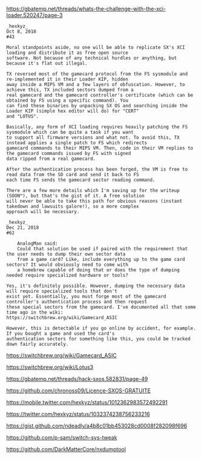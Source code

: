 https://gbatemp.net/threads/whats-the-challenge-with-the-xci-loader.520247/page-3

```
_hexkyz_
Oct 8, 2018
#43

Moral standpoints aside, no one will be able to replicate SX's XCI loading and distribute it as free open source 
software. Not because of any technical hurdles or anything, but because it's flat out illegal.

TX reversed most of the gamecard protocol from the FS sysmodule and re-implemented it in their Loader KIP, hidden 
away inside a MIPS VM and a few layers of obfuscation. However, to achieve this, TX included sectors dumped from a 
real gamecard and the gamecard controller's certificate (which can be obtained by FS using a specific command). You 
can find these binaries by unpacking SX OS and searching inside the Loader KIP (simple hex editor will do) for "CERT" 
and "LOTUS".

Basically, any form of XCI loading requires heavily patching the FS sysmodule which can be quite a task if you want 
to support all firmware versions and what not. To avoid this, TX instead applies a single patch to FS which redirects 
gamecard commands to their MIPS VM. Then, code in their VM replies to the gamecard commands issued by FS with signed 
data ripped from a real gamecard.

After the authentication process has been forged, the VM is free to read data from the SD card and send it back to FS 
each time FS sends the gamecard sector reading command.

There are a few more details which I'm saving up for the writeup (SOON™), but that's the gist of it. A free solution 
will never be able to take this path for obvious reasons (instant takedown and lawsuits galore!), so a more complex 
approach will be necessary.
```

```
_hexkyz_
Dec 21, 2018 
#62

    AnalogMan said:
    Could that solution be used if paired with the requirement that the user needs to dump their own sector data 
    from a game card? Like, include everything up to the game card sectors? It would obviously need to come with 
    a homebrew capable of doing that or does the type of dumping needed require specialized hardware or tools?

Yes, it's definitely possible. However, dumping the necessary data will require specialized tools that don't 
exist yet. Essentially, you must forge most of the gamecard controller's authentication process and then request 
these special sectors from the gamecard. I've documented all that some time ago in the wiki: 
https://switchbrew.org/wiki/Gamecard_ASIC

However, this is detectable if you go online by accident, for example. If you bought a game and used the card's 
authentication sectors for something like this, you could be tracked down fairly accurately.
```

https://switchbrew.org/wiki/Gamecard_ASIC

https://switchbrew.org/wiki/Lotus3

https://gbatemp.net/threads/hack-sxos.582831/page-49

https://github.com/chronoss09/Licence-SXOS-GRATUITE

https://mobile.twitter.com/hexkyz/status/1012362983572492291

https://twitter.com/hexkyz/status/1032374238756233216

https://gist.github.com/ndeadly/a4b8c01bb453028cd0008f282098f696

https://github.com/p-sam/switch-sys-tweak

https://github.com/DarkMatterCore/nxdumptool

